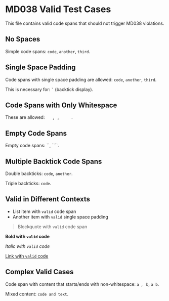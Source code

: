 # MD038 Valid Test Cases

This file contains valid code spans that should not trigger MD038 violations.

## No Spaces

Simple code spans: `code`, `another`, `third`.

## Single Space Padding

Code spans with single space padding are allowed: ` code `, ` another `, ` third `.

This is necessary for: `` ` `` (backtick display).

## Code Spans with Only Whitespace

These are allowed: `   `, `	`, ` 	 `.

## Empty Code Spans

Empty code spans: ``, ````.

## Multiple Backtick Code Spans

Double backticks: ``code``, ``another``.

Triple backticks: ```code```.

## Valid in Different Contexts

- List item with `valid` code span
- Another item with ` valid ` single space padding

> Blockquote with `valid` code span

**Bold with `valid` code**

*Italic with `valid` code*

[Link with `valid` code](http://example.com)

## Complex Valid Cases

Code span with content that starts/ends with non-whitespace: `a `, ` b`, `a b`.

Mixed content: `code and text`.